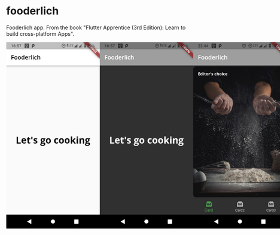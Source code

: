# fooderlich

Fooderlich app. From the book "Flutter Apprentice (3rd Edition): Learn to build cross-platform Apps".

<div align="center" ; style="display: flex; flex-direction: row;" padding="10px">
    <img src="screenshots/screenshot1.jpg" width = "250">
    <img src="screenshots/screenshot2.jpg" width = "250">
    <img src="screenshots/screenshot3.jpg" width = "250">
</div>